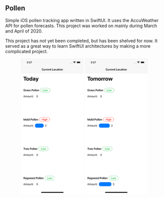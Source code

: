 ## Pollen

Simple iOS pollen tracking app written in SwiftUI. It uses the AccuWeather API for pollen forecasts. This project was worked on mainly during March and April of 2020.

This project has not yet been completed, but has been shelved for now. It served as a great way to learn SwiftUI architectures by making a more complicated project.

<div align="center">

<img src="Images/1.png" width="200"/>
<img src="Images/2.png" width="200"/>

</div>